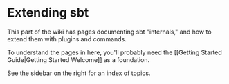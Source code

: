 # Extending sbt

This part of the wiki has pages documenting sbt "internals,"
and how to extend them with plugins and commands.

To understand the pages in here, you'll probably need the
[[Getting Started Guide|Getting Started Welcome]] as a foundation.

See the sidebar on the right for an index of topics.
